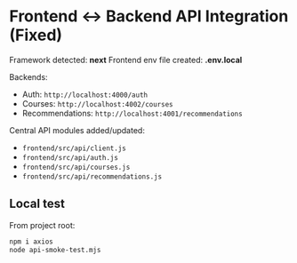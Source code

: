 # Frontend ↔ Backend API Integration (Fixed)

Framework detected: **next**
Frontend env file created: **.env.local**

Backends:
- Auth: `http://localhost:4000/auth`
- Courses: `http://localhost:4002/courses`
- Recommendations: `http://localhost:4001/recommendations`

Central API modules added/updated:
- `frontend/src/api/client.js`
- `frontend/src/api/auth.js`
- `frontend/src/api/courses.js`
- `frontend/src/api/recommendations.js`

## Local test
From project root:
```bash
npm i axios
node api-smoke-test.mjs
```
